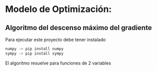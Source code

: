 # Modelo de Optimización:

## Algoritmo del descenso máximo del gradiente

Para ejecutar este proyecto debe tener instalado 

```python 3.9 (recomendado)
numpy -> pip install numpy
sympy -> pip install sympy
  ``` 

El algoritmo resuelve para funciones de 2 variables

